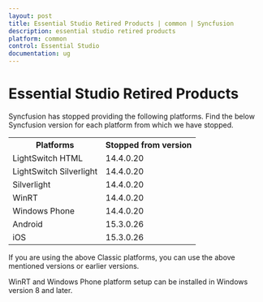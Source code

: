 ```yaml
---
layout: post
title: Essential Studio Retired Products | common | Syncfusion
description: essential studio retired products
platform: common
control: Essential Studio
documentation: ug
---
```


# Essential Studio Retired Products

Syncfusion has stopped providing the following platforms. Find the below Syncfusion version for each platform from which we have stopped.

<table>
<tr>
<th>
Platforms</th><th>
Stopped from version</th></tr>
<tr>
<td>
LightSwitch HTML</td><td>
14.4.0.20</td></tr>
<tr>
<td>
LightSwitch Silverlight</td><td>
14.4.0.20</td></tr>
<tr>
<td>
Silverlight</td><td>
14.4.0.20</td></tr>
<tr>
<td>
WinRT</td><td>
14.4.0.20</td></tr>
<tr>
<td>
Windows Phone</td><td>
14.4.0.20</td></tr>
<tr>
<td>
Android</td><td>
15.3.0.26</td></tr>
<tr>
<td>
iOS</td><td>
15.3.0.26</td></tr>
</table>

If you are using the above Classic platforms, you can use the above mentioned versions or earlier versions.

WinRT and Windows Phone platform setup can be installed in Windows version 8 and later.
